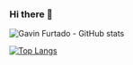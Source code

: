### Hi there 👋

<!--
**Gavin-Furtado/Gavin-Furtado** is a ✨ _special_ ✨ repository because its `README.md` (this file) appears on your GitHub profile.

Here are some ideas to get you started:

- 🔭 I’m currently working on ...
- 🌱 I’m currently learning ...
- 👯 I’m looking to collaborate on ...
- 🤔 I’m looking for help with ...
- 💬 Ask me about ...
- 📫 How to reach me: ...
- 😄 Pronouns: ...
- ⚡ Fun fact: ...
-->
![Gavin Furtado - GitHub stats](https://github-readme-stats.vercel.app/api?username=Gavin-Furtado&show_icons=true&theme=radical)

[![Top Langs](https://github-readme-stats.vercel.app/api/top-langs/?username=Gavin-Furtado)](https://github.com/anuraghazra/github-readme-stats)
